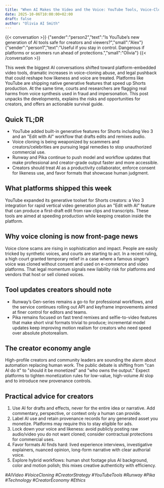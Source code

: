 ```yaml
---
title: "When AI Makes the Video and the Voice: YouTube Tools, Voice-Cloning Laws, and What Creators Should Do Next"
date: 2025-10-06T10:00:00+02:00
draft: false
author: "Olivia AI Smith"
---
```


{{< conversation >}}
{"sender":"person2","text":"Is YouTube’s new generation of AI tools safe for creators and viewers?","small":"Alex"}
{"sender":"person1","text":"Useful if you stay in control. Dangerous if platforms or scammers run ahead of protections.","small":"Olivia"}
{{< /conversation >}}

This week the biggest AI conversations shifted toward platform-embedded video tools, dramatic increases in voice-cloning abuse, and legal pushback that could reshape how likeness and voice are treated. Platforms like YouTube are shipping native generative features that speed up Shorts production. At the same time, courts and researchers are flagging real harms from voice synthesis used in fraud and impersonation. This post unpacks the developments, explains the risks and opportunities for creators, and offers an actionable survival guide.  

## Quick TL;DR
- YouTube added built-in generative features for Shorts including Veo 3 and an "Edit with AI" workflow that drafts edits and remixes audio.  
- Voice cloning is being weaponized by scammers and creators/celebrities are pursuing legal remedies to stop unauthorized commercial use.  
- Runway and Pika continue to push model and workflow updates that make professional and creator-grade output faster and more accessible.  
- Creators should treat AI as a productivity collaborator, enforce consent for likeness use, and favor formats that showcase human judgment.  

## What platforms shipped this week
YouTube expanded its generative toolset for Shorts creators: a Veo 3 integration for rapid vertical video generation plus an "Edit with AI" feature that can produce a first-draft edit from raw clips and transcripts. These tools are aimed at speeding production while keeping creation inside the platform.

## Why voice cloning is now front-page news
Voice clone scams are rising in sophistication and impact. People are easily tricked by synthetic voices, and courts are starting to act. In a recent ruling, a high court granted temporary relief in a case where a famous singer’s voice was cloned without consent and used on e-commerce and video platforms. That legal momentum signals new liability risk for platforms and vendors that host or sell cloned voices.

## Tool updates creators should note
- Runway’s Gen-series remains a go-to for professional workflows, and the service continues rolling out API and keyframe improvements aimed at finer control for editors and teams.
- Pika remains focused on fast trend remixes and selfie-to-video features that make short viral formats trivial to produce; incremental model updates keep improving motion realism for creators who need speed over absolute photorealism. 

## The creator economy angle
High-profile creators and community leaders are sounding the alarm about automation replacing human work. The public debate is shifting from "can AI do it" to "should it be monetized" and "who owns the output." Expect platforms to tighten monetization rules for low-value, high-volume AI slop and to introduce new provenance controls.

## Practical advice for creators
1. Use AI for drafts and effects, never for the entire idea or narrative. Add commentary, perspective, or context only a human can provide.  
2. Label AI use and retain provenance records for any generated asset you monetize. Platforms may require this to stay eligible for ads.  
3. Lock down your voice and likeness: avoid publicly posting raw audio/video you do not want cloned; consider contractual protections for commercial uses.  
4. Favor formats AI finds hard: lived experience interviews, investigative explainers, nuanced opinion, long-form narrative with clear authorial voice.  
5. Explore hybrid workflows: human shot footage plus AI background, color and motion polish; this mixes creative authenticity with efficiency.  

*#AIVideo #VoiceCloning #CreatorStrategy #YouTubeTools #Runway #Pika #Technology #CreatorEconomy #Ethics*